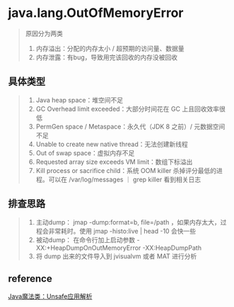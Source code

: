 # java.lang.OutOfMemoryError

> 原因分为两类
> 1. 内存溢出：分配的内存太小 / 超预期的访问量、数据量
> 2. 内存泄露：有bug，导致用完该回收的内存没被回收

## 具体类型
> 1. Java heap space：堆空间不足
> 2. GC Overhead limit exceeded：大部分时间花在 GC 上且回收效率很低
> 3. PermGen space / Metaspace：永久代（JDK 8 之前）/ 元数据空间不足
> 4. Unable to create new native thread：无法创建新线程
> 5. Out of swap space：虚拟内存不足
> 6. Requested array size exceeds VM limit：数组下标溢出
> 7. Kill process or sacrifice child：系统 OOM killer 杀掉评分最低的进程。可以在 /var/log/messages ｜ grep killer 看到相关日志

## 排查思路
> 1. 主动dump： jmap -dump:format=b, file=/path <pid>，如果内存太大，过程会非常耗时。使用 jmap -histo:live <pid> | head -10 会快一些
> 2. 被动dump： 在命令行加上启动参数 -XX:+HeapDumpOnOutMemoryError -XX:HeapDumpPath
> 3. 将 dump 出来的文件导入到 jvisualvm 或者 MAT 进行分析


## reference
[Java魔法类：Unsafe应用解析](https://tech.meituan.com/2019/02/14/talk-about-java-magic-class-unsafe.html)
